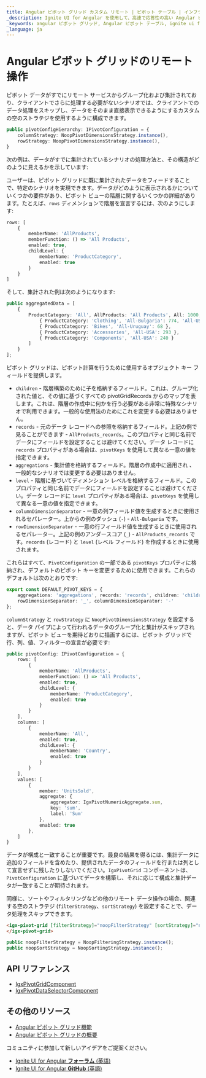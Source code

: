 ```yaml
---
title: Angular ピボット グリッド カスタム リモート | ピボット テーブル | インフラジスティックス
_description: Ignite UI for Angular を使用して、高速で応答性の高い Angular ピボット グリッドとテーブルを作成します。ピボット データを介して複雑なデータ分析を実行します。
_keywords: angular ピボット グリッド, Angular ピボット テーブル, ignite ui for angular, ピボット グリッドのカスタマイズ, ピボット グリッド リモート, ピボット リモート
_language: ja
---
```



# Angular ピボット グリッドのリモート操作

ピボット データがすでにリモート サービスからグループ化および集計されており、クライアントでさらに処理する必要がないシナリオでは、クライアントでのデータ処理をスキップし、データをそのまま直接表示できるようにするカスタムの空のストラテジを使用するように構成できます。

```typescript
public pivotConfigHierarchy: IPivotConfiguration = {
    columnStrategy: NoopPivotDimensionsStrategy.instance(),
    rowStrategy: NoopPivotDimensionsStrategy.instance(),
}
```

次の例は、データがすでに集計されているシナリオの処理方法と、その構造がどのように見えるかを示しています:
<code-view style="height: 530px" 
           data-demos-base-url="{environment:demosBaseUrl}" 
           iframe-src="{environment:demosBaseUrl}/pivot-grid/pivot-grid-noop/" alt="Angular ピボット グリッドのカスタム定義済み集計の例">
</code-view>

ユーザーは、ピボット グリッドに既に集計されたデータをフィードすることで、特定のシナリオを実現できます。データがどのように表示されるかについていくつかの要件があり、ピボット ビューの階層に関するいくつかの詳細があります。たとえば、`rows` ディメンションで階層を宣言するには、次のようにします:

```typescript
rows: [
    {
        memberName: 'AllProducts',
        memberFunction: () => 'All Products',
        enabled: true,
        childLevel: {
            memberName: 'ProductCategory',
            enabled: true
        }
    }
]
```

そして、集計された例は次のようになります:

```typescript
public aggregatedData = [
    {
        ProductCategory: 'All', AllProducts: 'All Products', All: 1000, 'All-Bulgaria': 774, 'All-USA': 829, 'All-Uruguay': 524, AllProducts_records: [
            { ProductCategory: 'Clothing', 'All-Bulgaria': 774, 'All-USA': 296, 'All-Uruguay': 456 },
            { ProductCategory: 'Bikes', 'All-Uruguay': 68 },
            { ProductCategory: 'Accessories', 'All-USA': 293 },
            { ProductCategory: 'Components', 'All-USA': 240 }
        ]
    }
];
```

ピボット グリッドは、ピボット計算を行うために使用するオブジェクト キー フィールドを提供します。
- `children` - 階層構築のために子を格納するフィールド。これは、グループ化された値と、その値に基づくすべての pivotGridRecords からのマップを表します。これは、階層の作成中に何かを行う必要がある非常に特殊なシナリオで利用できます。一般的な使用法のためにこれを変更する必要はありません。
- `records` - 元のデータ レコードへの参照を格納するフィールド。上記の例で見ることができます - `AllProducts_records`。このプロパティと同じ名前でデータにフィールドを設定することは避けてください。データ レコードに `records` プロパティがある場合は、`pivotKeys` を使用して異なる一意の値を指定できます。
- `aggregations` - 集計値を格納するフィールド。階層の作成中に適用され 、一般的なシナリオでは変更する必要はありません。
- `level` - 階層に基づいてディメンション レベルを格納するフィールド。このプロパティと同じ名前でデータにフィールドを設定することは避けてください。データ レコードに `level` プロパティがある場合は、`pivotKeys` を使用して異なる一意の値を指定できます。 
- `columnDimensionSeparator` - 一意の列フィールド値を生成するときに使用されるセパレーター。上からの例のダッシュ (`-`) - `All-Bulgaria` です。
- `rowDimensionSeparator` - 一意の行フィールド値を生成するときに使用されるセパレーター。上記の例のアンダースコア (`_`) - `AllProducts_records` です。`records` (レコード) と `level` (レベル フィールド) を作成するときに使用されます。

これらはすべて、`Pivo​​tConfiguration` の一部である `pivotKeys` プロパティに格納され、デフォルトのピボット キーを変更するために使用できます。これらのデフォルトは次のとおりです:

```typescript
export const DEFAULT_PIVOT_KEYS = {
    aggregations: 'aggregations', records: 'records', children: 'children', level: 'level',
    rowDimensionSeparator: '_', columnDimensionSeparator: '-'
};
```

`columnStrategy` と `rowStrategy` に `NoopPivotDimensionsStrategy` を設定すると、データ パイプによって行われるデータのグループ化と集計がスキップされますが、ピボット ビューを期待どおりに描画するには、ピボット グリッドで行、列、値、フィルターの宣言が必要です:

```typescript
public pivotConfig: IPivotConfiguration = {
    rows: [
        {
            memberName: 'AllProducts',
            memberFunction: () => 'All Products',
            enabled: true,
            childLevel: {
                memberName: 'ProductCategory',
                enabled: true
            }
        }
    ],
    columns: [
        {
            memberName: 'All',
            enabled: true,
            childLevel: {
                memberName: 'Country',
                enabled: true
            }
        }
    ],
    values: [
        {
            member: 'UnitsSold',
            aggregate: {
                aggregator: IgxPivotNumericAggregate.sum,
                key: 'sum',
                label: 'Sum'
            },
            enabled: true
        },
    ]
}
```

データが構成と一致することが重要です。最良の結果を得るには、集計データに追加のフィールドを含めたり、提供されたデータのフィールドを行または列として宣言せずに残したりしないでください。`IgxPivotGrid` コンポーネントは、`PivotConfiguration` に基づいてデータを構築し、それに応じて構成と集計データが一致することが期待されます。

同様に、ソートやフィルタリングなどの他のリモート データ操作の場合、関連する空のストラテジ (`filterStrategy`、`sortStrategy`) を設定することで、データ処理をスキップできます。

```html
<igx-pivot-grid [filterStrategy]="noopFilterStrategy" [sortStrategy]="noopSortStrategy" ...>
</igx-pivot-grid>
```

```typescript
public noopFilterStrategy = NoopFilteringStrategy.instance();
public noopSortStrategy = NoopSortingStrategy.instance();
```

## API リファレンス
* [IgxPivotGridComponent]({environment:angularApiUrl}/classes/igxpivotgridcomponent.html)
* [IgxPivotDataSelectorComponent]({environment:angularApiUrl}/classes/igxpivotdataselectorcomponent.html)


## その他のリソース
<div class="divider--half"></div>

* [Angular ピボット グリッド機能](pivot-grid-features.md)
* [Angular ピボット グリッドの概要](pivot-grid.md)

<div class="divider--half"></div>
コミュニティに参加して新しいアイデアをご提案ください。

* [Ignite UI for Angular **フォーラム** (英語)](https://www.infragistics.com/community/forums/f/ignite-ui-for-angular)
* [Ignite UI for Angular **GitHub** (英語)](https://github.com/IgniteUI/igniteui-angular)